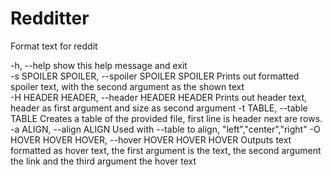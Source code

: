 # Redditter
Format text for reddit

-h, --help                    show this help message and exit  
-s SPOILER SPOILER, --spoiler SPOILER SPOILER   Prints out formatted spoiler text, with the second argument as the shown text                                                                        
-H HEADER HEADER, --header    HEADER HEADER Prints out header text, header as first argument and size as second argument                                                                           -t TABLE, --table TABLE       Creates a table of the provided file, first line is header next are rows.                                                                             -a ALIGN, --align ALIGN       Used with --table to align, "left","center","right"
-O HOVER HOVER HOVER, 
--hover HOVER HOVER HOVER     Outputs text formatted as hover text, the first argument is the text, the second argument the link and  the third argument the hover text
